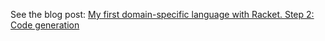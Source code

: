 
See the blog post:
[My first domain-specific language with Racket. Step 2: Code generation](http://guillaume.baierouge.fr/2020/11/23/my-first-domain-specific-language-with-racket.-step-2:-code-generation/index.html)
